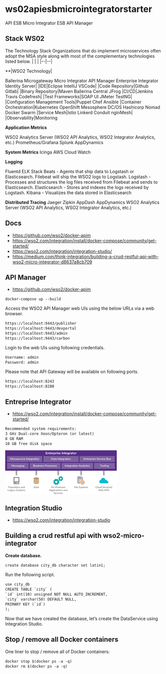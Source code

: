 # ws02apiesbmicrointegratorstarter
API  ESB  Micro Integrator ESB  API Manager

## Stack WS02

The Technology Stack Organizations that do implement microservices often adopt the MSA style along with most of the complementary technologies listed below. | | | |--|--| 

**|WSO2 Technology|

Ballerina
Microgateway
Micro Integrator
API Manager
Enterprise Integrator
Identity Server| |IDE|Eclipse
IntelliJ
VSCode| |Code Repository|Github
Gitlab| |Binary Repository|Maven
Ballerina Central
JFrog
|CI/CD|Jenkins
Travis
Codefresh| |Test Frameworks|SOAP UI
JMeter
TestNG| |Configuration Management Tools|Puppet
Chef
Ansible
|Container Orchestration|Kubernetes
OpenShift
Mesosphere
DC/OS
Hashicorp
Nomad
Docker Swarm |Service Mesh|Istio
Linkerd
Conduit
nginMesh| |Observability|Monitoring

**Application Metrics**

WSO2 Analytics Server (WSO2 API Analytics, WSO2 Integrator Analytics, etc.)
Prometheus/Grafana
Splunk
AppDynamics

**System Metrics**
Icinga
AWS Cloud Watch

**Logging**

Fluentd
ELK Stack
Beats - Agents that ship data to Logstash or Elasticsearch. Filebeat will ship the WSO2 logs to Logstash.
Logstash - Processes and structures the log files received from Filebeat and sends to Elasticsearch.
Elasticsearch - Stores and indexes the logs received by Logstash.
Kibana - Visualizes the data stored in Elasticsearch

**Distributed Tracing**
Jaeger
Zipkin
AppDash
AppDynamics
WSO2 Analytics Server (WSO2 API Analytics, WSO2 Integrator Analytics, etc.)

##  Docs
- https://github.com/wso2/docker-apim
- https://wso2.com/integration/install/docker-compose/community/get-started/
- https://wso2.com/integration/integration-studio/
- https://medium.com/think-integration/building-a-crud-restful-api-with-wso2-micro-integrator-d8637a8cb709

## API  Manager

* https://github.com/wso2/docker-apim

```
docker-compose up --build
```

Access the WSO2 API Manager web UIs using the below URLs via a web browser.
```
https://localhost:9443/publisher
https://localhost:9443/devportal
https://localhost:9443/admin
https://localhost:9443/carbon
```
Login to the web UIs using following credentials.

```
Username: admin
Password: admin
```

Please note that API Gateway will be available on following ports.
```
https://localhost:8243
https://localhost:8280
```

## Entreprise Integrator

- https://wso2.com/integration/install/docker-compose/community/get-started/
```
Recommended system requirements:
3 GHz Dual-core Xeon/Opteron (or latest)
8 GB RAM
10 GB free disk space
```

![EI Components](https://github.com/sanogotech/ws02apiesbmicrointegratorstarter/blob/main/docs/EIComponents.png)

## Integration Studio
- https://wso2.com/integration/integration-studio

##  Building a crud restful api with wso2-micro-integrator

**Create database.**
```
create database city_db character set latin1;
```
Run the following script.

```
use city_db
CREATE TABLE `city` (
`id` int(10) unsigned NOT NULL AUTO_INCREMENT,
`city` varchar(50) DEFAULT NULL,
PRIMARY KEY (`id`)
);
```

Now that we have created the database, let’s create the DataService using Integration Studio.

## Stop / remove all Docker containers

One liner to stop / remove all of Docker containers:
```
docker stop $(docker ps -a -q)
docker rm $(docker ps -a -q)
```

